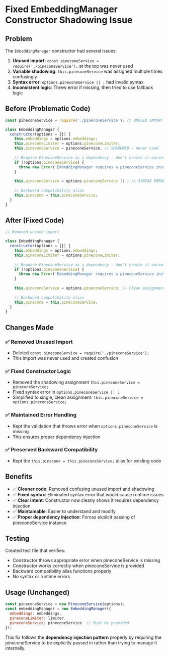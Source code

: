 # Fixed EmbeddingManager Constructor Shadowing Issue

## Problem
The `EmbeddingManager` constructor had several issues:

1. **Unused import**: `const pineconeService = require('./pineconeService');` at the top was never used
2. **Variable shadowing**: `this.pineconeService` was assigned multiple times confusingly  
3. **Syntax error**: `options.pineconeService || ;` had invalid syntax
4. **Inconsistent logic**: Threw error if missing, then tried to use fallback logic

## Before (Problematic Code)
```javascript
const pineconeService = require('./pineconeService'); // UNUSED IMPORT

class EmbeddingManager {
  constructor(options = {}) {
    this.embeddings = options.embeddings;
    this.pineconeLimiter = options.pineconeLimiter;
    this.pineconeService = pineconeService; // SHADOWED - never used
    
    // Require PineconeService as a dependency - don't create it ourselves
    if (!options.pineconeService) {
      throw new Error('EmbeddingManager requires a pineconeService instance. Pass it via options.pineconeService');
    }
    
    this.pineconeService = options.pineconeService || ; // SYNTAX ERROR
    
    // Backward compatibility alias
    this.pinecone = this.pineconeService;
  }
}
```

## After (Fixed Code)
```javascript
// Removed unused import

class EmbeddingManager {
  constructor(options = {}) {
    this.embeddings = options.embeddings;
    this.pineconeLimiter = options.pineconeLimiter;
    
    // Require PineconeService as a dependency - don't create it ourselves
    if (!options.pineconeService) {
      throw new Error('EmbeddingManager requires a pineconeService instance. Pass it via options.pineconeService');
    }
    
    this.pineconeService = options.pineconeService; // Clean assignment
    
    // Backward compatibility alias
    this.pinecone = this.pineconeService;
  }
}
```

## Changes Made

### ✅ Removed Unused Import
- Deleted `const pineconeService = require('./pineconeService');` 
- This import was never used and created confusion

### ✅ Fixed Constructor Logic
- Removed the shadowing assignment `this.pineconeService = pineconeService;`
- Fixed syntax error in `options.pineconeService || ;`
- Simplified to single, clean assignment: `this.pineconeService = options.pineconeService;`

### ✅ Maintained Error Handling
- Kept the validation that throws error when `options.pineconeService` is missing
- This ensures proper dependency injection

### ✅ Preserved Backward Compatibility
- Kept the `this.pinecone = this.pineconeService;` alias for existing code

## Benefits
- ✅ **Cleaner code**: Removed confusing unused import and shadowing
- ✅ **Fixed syntax**: Eliminated syntax error that would cause runtime issues
- ✅ **Clear intent**: Constructor now clearly shows it requires dependency injection
- ✅ **Maintainable**: Easier to understand and modify
- ✅ **Proper dependency injection**: Forces explicit passing of pineconeService instance

## Testing
Created test file that verifies:
- Constructor throws appropriate error when pineconeService is missing
- Constructor works correctly when pineconeService is provided
- Backward compatibility alias functions properly
- No syntax or runtime errors

## Usage (Unchanged)
```javascript
const pineconeService = new PineconeService(options);
const embeddingManager = new EmbeddingManager({
  embeddings: embeddings,
  pineconeLimiter: limiter,
  pineconeService: pineconeService  // Must be provided
});
```

This fix follows the **dependency injection pattern** properly by requiring the pineconeService to be explicitly passed in rather than trying to manage it internally.